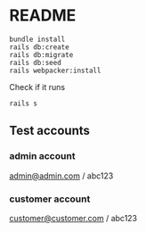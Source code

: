# README

```
bundle install
rails db:create
rails db:migrate
rails db:seed
rails webpacker:install
```

Check if it runs

```
rails s
```

## Test accounts

### admin account

admin@admin.com / abc123

### customer account

customer@customer.com / abc123
